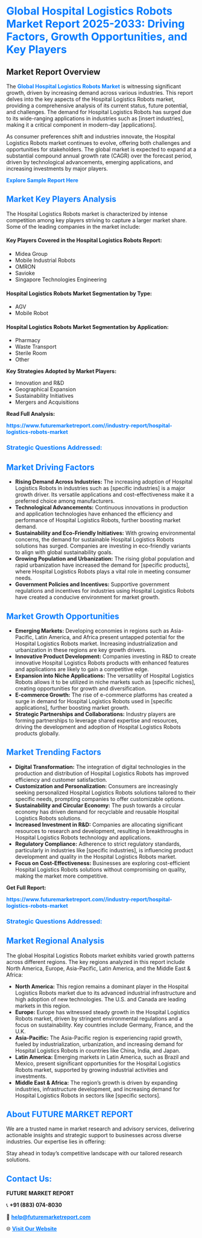<h1 style="color: #007BFF;">Global Hospital Logistics Robots Market Report 2025-2033: Driving Factors, Growth Opportunities, and Key Players</h1>

<section id="overview">
<h2>Market Report Overview</h2>
<p>The <a href="https://www.futuremarketreport.com//industry-report/hospital-logistics-robots-market" style="color: #007BFF; text-decoration: none;"><strong>Global Hospital Logistics Robots Market</strong></a> is witnessing significant growth, driven by increasing demand across various industries. This report delves into the key aspects of the Hospital Logistics Robots market, providing a comprehensive analysis of its current status, future potential, and challenges. The demand for Hospital Logistics Robots has surged due to its wide-ranging applications in industries such as [insert industries], making it a critical component in modern-day [applications].</p>
<p>As consumer preferences shift and industries innovate, the Hospital Logistics Robots market continues to evolve, offering both challenges and opportunities for stakeholders. The global market is expected to expand at a substantial compound annual growth rate (CAGR) over the forecast period, driven by technological advancements, emerging applications, and increasing investments by major players.</p>
</section>

<section id="overview">
<p><a href="https://www.futuremarketreport.com//request-sample/reportId=85115" style="color: #007BFF; text-decoration: none;"><strong>Explore Sample Report Here</strong></a></p>
</section>

<section id="key-players">
<h2 style="color: #007BFF;">Market Key Players Analysis</h2>
<p>The Hospital Logistics Robots market is characterized by intense competition among key players striving to capture a larger market share. Some of the leading companies in the market include:</p>
<h4>Key Players Covered in the Hospital Logistics Robots Report:</h4>
<ul><li>Midea Group</li><li>Mobile Industrial Robots</li><li>OMRON</li><li>Savioke</li><li>Singapore Technologies Engineering</li></ul>
<h4>Hospital Logistics Robots Market Segmentation by Type:</h4>
<ul><li>AGV</li><li>Mobile Robot</li></ul>

<h4>Hospital Logistics Robots Market Segmentation by Application:</h4>
<ul><li>Pharmacy</li><li>Waste Transport</li><li>Sterile Room</li><li>Other</li></ul>
<p><strong>Key Strategies Adopted by Market Players:</strong></p>
<ul>
<li>Innovation and R&D</li>
<li>Geographical Expansion</li>
<li>Sustainability Initiatives</li>
<li>Mergers and Acquisitions</li>
</ul>
</section>

<section>
<p><strong>Read Full Analysis: </strong></p><a href="https://www.futuremarketreport.com//industry-report/hospital-logistics-robots-market" style="color: #007BFF; text-decoration: none;"><strong>https://www.futuremarketreport.com//industry-report/hospital-logistics-robots-market</strong></a>
<h3 style="color: #007BFF;">Strategic Questions Addressed:</h3>
</section>

<section id="driving-factors">
<h2 style="color: #007BFF;">Market Driving Factors</h2>
<ul>
<li><strong>Rising Demand Across Industries:</strong> The increasing adoption of Hospital Logistics Robots in industries such as [specific industries] is a major growth driver. Its versatile applications and cost-effectiveness make it a preferred choice among manufacturers.</li>
<li><strong>Technological Advancements:</strong> Continuous innovations in production and application technologies have enhanced the efficiency and performance of Hospital Logistics Robots, further boosting market demand.</li>
<li><strong>Sustainability and Eco-Friendly Initiatives:</strong> With growing environmental concerns, the demand for sustainable Hospital Logistics Robots solutions has surged. Companies are investing in eco-friendly variants to align with global sustainability goals.</li>
<li><strong>Growing Population and Urbanization:</strong> The rising global population and rapid urbanization have increased the demand for [specific products], where Hospital Logistics Robots plays a vital role in meeting consumer needs.</li>
<li><strong>Government Policies and Incentives:</strong> Supportive government regulations and incentives for industries using Hospital Logistics Robots have created a conducive environment for market growth.</li>
</ul>
</section>

<section id="growth-opportunities">
<h2 style="color: #007BFF;">Market Growth Opportunities</h2>
<ul>
<li><strong>Emerging Markets:</strong> Developing economies in regions such as Asia-Pacific, Latin America, and Africa present untapped potential for the Hospital Logistics Robots market. Increasing industrialization and urbanization in these regions are key growth drivers.</li>
<li><strong>Innovative Product Development:</strong> Companies investing in R&D to create innovative Hospital Logistics Robots products with enhanced features and applications are likely to gain a competitive edge.</li>
<li><strong>Expansion into Niche Applications:</strong> The versatility of Hospital Logistics Robots allows it to be utilized in niche markets such as [specific niches], creating opportunities for growth and diversification.</li>
<li><strong>E-commerce Growth:</strong> The rise of e-commerce platforms has created a surge in demand for Hospital Logistics Robots used in [specific applications], further boosting market growth.</li>
<li><strong>Strategic Partnerships and Collaborations:</strong> Industry players are forming partnerships to leverage shared expertise and resources, driving the development and adoption of Hospital Logistics Robots products globally.</li>
</ul>
</section>

<section id="trending-factors">
<h2 style="color: #007BFF;">Market Trending Factors</h2>
<ul>
<li><strong>Digital Transformation:</strong> The integration of digital technologies in the production and distribution of Hospital Logistics Robots has improved efficiency and customer satisfaction.</li>
<li><strong>Customization and Personalization:</strong> Consumers are increasingly seeking personalized Hospital Logistics Robots solutions tailored to their specific needs, prompting companies to offer customizable options.</li>
<li><strong>Sustainability and Circular Economy:</strong> The push towards a circular economy has driven demand for recyclable and reusable Hospital Logistics Robots solutions.</li>
<li><strong>Increased Investment in R&D:</strong> Companies are allocating significant resources to research and development, resulting in breakthroughs in Hospital Logistics Robots technology and applications.</li>
<li><strong>Regulatory Compliance:</strong> Adherence to strict regulatory standards, particularly in industries like [specific industries], is influencing product development and quality in the Hospital Logistics Robots market.</li>
<li><strong>Focus on Cost-Effectiveness:</strong> Businesses are exploring cost-efficient Hospital Logistics Robots solutions without compromising on quality, making the market more competitive.</li>
</ul>
</section>

<section>
<p><strong>Get Full Report: </strong></p><a href="https://www.futuremarketreport.com//industry-report/hospital-logistics-robots-market" style="color: #007BFF; text-decoration: none;"><strong>https://www.futuremarketreport.com//industry-report/hospital-logistics-robots-market</strong></a>
<h3 style="color: #007BFF;">Strategic Questions Addressed:</h3>
</section>


<section id="regional-analysis">
<h2 style="color: #007BFF;">Market Regional Analysis</h2>
<p>The global Hospital Logistics Robots market exhibits varied growth patterns across different regions. The key regions analyzed in this report include North America, Europe, Asia-Pacific, Latin America, and the Middle East & Africa:</p>
<ul>
<li><strong>North America:</strong> This region remains a dominant player in the Hospital Logistics Robots market due to its advanced industrial infrastructure and high adoption of new technologies. The U.S. and Canada are leading markets in this region.</li>
<li><strong>Europe:</strong> Europe has witnessed steady growth in the Hospital Logistics Robots market, driven by stringent environmental regulations and a focus on sustainability. Key countries include Germany, France, and the U.K.</li>
<li><strong>Asia-Pacific:</strong> The Asia-Pacific region is experiencing rapid growth, fueled by industrialization, urbanization, and increasing demand for Hospital Logistics Robots in countries like China, India, and Japan.</li>
<li><strong>Latin America:</strong> Emerging markets in Latin America, such as Brazil and Mexico, present significant opportunities for the Hospital Logistics Robots market, supported by growing industrial activities and investments.</li>
<li><strong>Middle East & Africa:</strong> The region’s growth is driven by expanding industries, infrastructure development, and increasing demand for Hospital Logistics Robots in sectors like [specific sectors].</li>
</ul>
</section>

<footer>
<h2 style="color: #007BFF;">About FUTURE MARKET REPORT</h2>
<p>We are a trusted name in market research and advisory services, delivering actionable insights and strategic support to businesses across diverse industries. Our expertise lies in offering:</p>

<p>Stay ahead in today’s competitive landscape with our tailored research solutions.</p>

<h2 style="color: #007BFF;">Contact Us:</h2>
<p><strong>FUTURE MARKET REPORT</strong></p>
<p>📞 <strong>+91 (883) 074-8030</strong></p>
<p>📧 <strong><a href="mailto:help@futuremarketreport.com" style="color: #007BFF;">help@futuremarketreport.com</a></strong></p>
<p>🌐 <strong><a href="https://www.futuremarketreport.com/" style="color: #007BFF;">Visit Our Website</a></strong></p>
</footer>